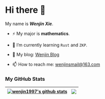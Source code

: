 # Hi there 👋

<!--
**wenjin1997/wenjin1997** is a ✨ _special_ ✨ repository because its `README.md` (this file) appears on your GitHub profile.

Here are some ideas to get you started:

- 🔭 I’m currently working on ...
- 🌱 I’m currently learning ...
- 👯 I’m looking to collaborate on ...
- 🤔 I’m looking for help with ...
- 💬 Ask me about ...
- 📫 How to reach me: ...
- 😄 Pronouns: ...
- ⚡ Fun fact: ...
-->

My name is ***Wenjin Xie***. 

- ⚡ My major is **mathematics**.

- 🌱 I’m currently learning `Rust` and `ZKP`.

- :ghost: My blog: [Wenjin Blog](https://wenjin1997.github.io/)

- 📫 How to reach me: wenjinsmail@163.com



### My GitHub Stats

| <a href="https://github.com/wenjin1997/github-readme-stats"><img align="center" src="https://github-readme-stats.vercel.app/api?username=wenjin1997&show_icons=true&include_all_commits=true&theme=buefy&hide_border=true" alt="wenjin1997's github stats" /></a> | <a href="https://github.com/wenjin1997/github-readme-stats"><img align="center" src="https://github-readme-stats.vercel.app/api/top-langs/?username=wenjin1997&layout=compact&theme=buefy&hide_border=true&hide=html,Makefile,css" /></a> |
| ------------- | ------------- |


<!--
![](https://github-readme-stats.vercel.app/api/top-langs/?username=wenjin1997&show_icons=true&layout=compact&theme=vue&hide_border=true&hide=html,css)
-->



<!--
![github contribution grid snake animation](https://raw.githubusercontent.com/wenjin1997/wenjin1997/output/github-contribution-grid-snake-dark.svg#gh-dark-mode-only)![github contribution grid snake animation](https://raw.githubusercontent.com/wenjin1997/wenjin1997/output/github-contribution-grid-snake.svg#gh-light-mode-only)
<!--

![](https://github-readme-stats.vercel.app/api?username=wenjin1997&show_icons=true&line_height=21&show_icons=true&theme=vue&hide_border=true)

![](https://raw.githubusercontent.com/wenjin1997/wenjin1997/main/assets/github-contribution-grid-snake.svg)




